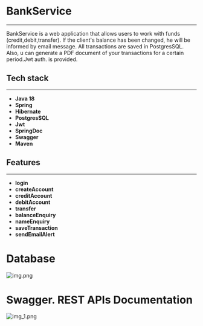 # BankService
___

BankService is a web application that allows users to work with funds (credit,debit,transfer).
If the client's balance has been changed, he will be informed by email message. All transactions are saved in PostgresSQL.
Also, u can generate a PDF document of your transactions for a certain period.Jwt auth. is provided.

## Tech stack
___
+ **Java 18**
+ **Spring**
+ **Hibernate**
+ **PostgresSQL**
+ **Jwt**
+ **SpringDoc**
+ **Swagger**
+ **Maven**

## Features
___
+ **login**
+ **createAccount**
+ **creditAccount**
+ **debitAccount**
+ **transfer**
+ **balanceEnquiry**
+ **nameEnquiry**
+ **saveTransaction**
+ **sendEmailAlert**

# Database
![img.png](img.png)

# Swagger. REST APIs Documentation
![img_1.png](img_1.png)